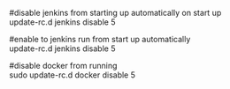 #disable jenkins from starting up automatically on start up <br/> 
update-rc.d jenkins disable 5

#enable to jenkins run from start up automatically <br/>
update-rc.d jenkins disable 5

#disable docker from running <br/>
sudo update-rc.d docker disable 5
